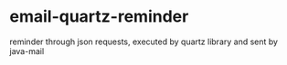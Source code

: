 # email-quartz-reminder
reminder through json requests, executed by quartz library and sent by java-mail
